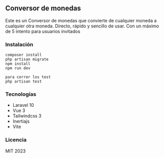 ## Conversor de monedas

Este es un Conversor de monedas que convierte de cualquier moneda a cualquier otra moneda.
Directo, rápido y sencillo de usar.
Con un máximo de 5 intento para usuarios invitados

### Instalación

```
composer install
php artisan migrate
npm install
npm run dev

para correr los test
php artisan test
```

### Tecnologías

-   Laravel 10
-   Vue 3
-   Tailwindcss 3
-   Inertiajs
-   Vite

### Licencia

MIT 2023
